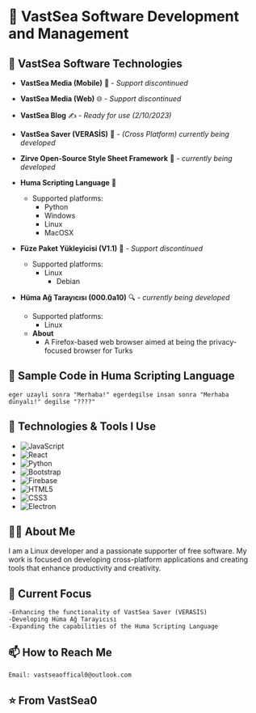# 🌊 VastSea Software Development and Management

 
## 🌟 VastSea Software Technologies
- **VastSea Media (Mobile)** 📱 - *Support discontinued*
- **VastSea Media (Web)** 🌐 - *Support discontinued*
- **VastSea Blog** ✍️ - *Ready for use (2/10/2023)*
- **VastSea Saver (VERASİS)** 🌟 - *(Cross Platform) currently being developed*
- **Zirve Open-Source Style Sheet Framework** 🎨 - *currently being developed*
- **Huma Scripting Language** 🧩
  - Supported platforms:
    - Python
    - Windows
    - Linux
    - MacOSX

- **Füze Paket Yükleyicisi (V1.1)** 🚀 - *Support discontinued*
  - Supported platforms:
    - Linux
      - Debian
- **Hüma Ağ Tarayıcısı (000.0a10)** 🔍 - *currently being developed*
  - Supported platforms:
    - Linux
   - **About**
     - A Firefox-based web browser aimed at being the privacy-focused browser for Turks
 

## 📝 Sample Code in Huma Scripting Language
```HumaBetik
eger uzayli sonra "Merhaba!" egerdegilse insan sonra "Merhaba dünyalı!" degilse "????"
```
## 🚀 Technologies & Tools I Use
 
- ![JavaScript](https://img.shields.io/badge/-JavaScript-F7DF1E?style=flat&logo=javascript&logoColor=black)
- ![React](https://img.shields.io/badge/-React-61DAFB?style=flat&logo=react&logoColor=black)
- ![Python](https://img.shields.io/badge/-Python-3776AB?style=flat&logo=python&logoColor=white)
- ![Bootstrap](https://img.shields.io/badge/-Bootstrap-563D7C?style=flat&logo=bootstrap&logoColor=white)
- ![Firebase](https://img.shields.io/badge/-Firebase-FFCA28?style=flat&logo=firebase&logoColor=black)
- ![HTML5](https://img.shields.io/badge/-HTML5-E34F26?style=flat&logo=html5&logoColor=white)
- ![CSS3](https://img.shields.io/badge/-CSS3-1572B6?style=flat&logo=css3&logoColor=white)
- ![Electron](https://img.shields.io/badge/-Electron-47848F?style=flat&logo=electron&logoColor=white)


## 👨‍💻 About Me
I am a Linux developer and a passionate supporter of free software. My work is focused on developing cross-platform applications and creating tools that enhance productivity and creativity.
## 🌱 Current Focus
    -Enhancing the functionality of VastSea Saver (VERASİS)
    -Developing Hüma Ağ Tarayıcısı
    -Expanding the capabilities of the Huma Scripting Language

## 📫 How to Reach Me

    Email: vastseaoffical0@outlook.com
     

## ⭐️ From VastSea0
